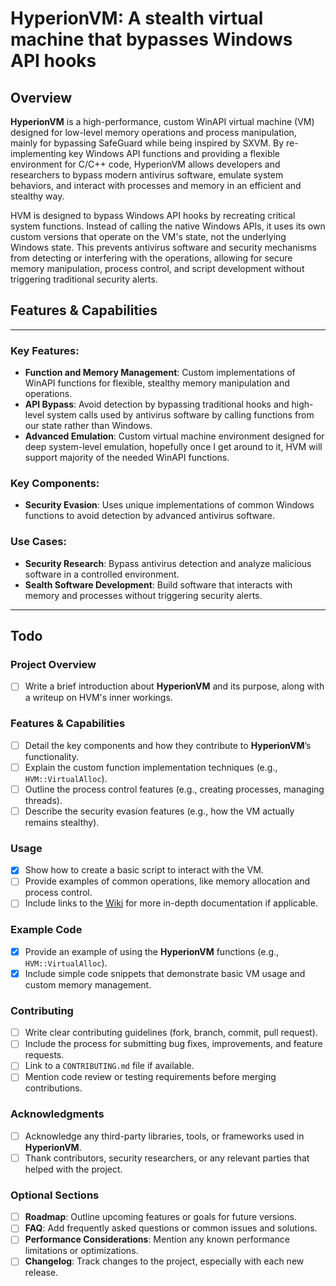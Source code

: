 # **HyperionVM**: A stealth virtual machine that bypasses Windows API hooks

## Overview

**HyperionVM** is a high-performance, custom WinAPI virtual machine (VM) designed for low-level memory operations and process manipulation, mainly for bypassing SafeGuard while being inspired by SXVM. By re-implementing key Windows API functions and providing a flexible environment for C/C++ code, HyperionVM allows developers and researchers to bypass modern antivirus software, emulate system behaviors, and interact with processes and memory in an efficient and stealthy way.

HVM is designed to bypass Windows API hooks by recreating critical system functions. Instead of calling the native Windows APIs, it uses its own custom versions that operate on the VM's state, not the underlying Windows state. This prevents antivirus software and security mechanisms from detecting or interfering with the operations, allowing for secure memory manipulation, process control, and script development without triggering traditional security alerts.

## Features & Capabilities

---
### Key Features:
- **Function and Memory Management**: Custom implementations of WinAPI functions for flexible, stealthy memory manipulation and operations.
- **API Bypass**: Avoid detection by bypassing traditional hooks and high-level system calls used by antivirus software by calling functions from our state rather than Windows.
- **Advanced Emulation**: Custom virtual machine environment designed for deep system-level emulation, hopefully once I get around to it, HVM will support majority of the needed WinAPI functions.

### Key Components:
- **Security Evasion**: Uses unique implementations of common Windows functions to avoid detection by advanced antivirus software.

### Use Cases:
- **Security Research**: Bypass antivirus detection and analyze malicious software in a controlled environment.
- **Sealth Software Development**: Build software that interacts with memory and processes without triggering security alerts.
---

## Todo

### Project Overview
- [ ] Write a brief introduction about **HyperionVM** and its purpose, along with a writeup on HVM's inner workings.

### Features & Capabilities
- [ ] Detail the key components and how they contribute to **HyperionVM**’s functionality.
- [ ] Explain the custom function implementation techniques (e.g., `HVM::VirtualAlloc`).
- [ ] Outline the process control features (e.g., creating processes, managing threads).
- [ ] Describe the security evasion features (e.g., how the VM actually remains stealthy).

### Usage
- [x] Show how to create a basic script to interact with the VM.
- [ ] Provide examples of common operations, like memory allocation and process control.
- [ ] Include links to the [Wiki](#) for more in-depth documentation if applicable.

### Example Code
- [x] Provide an example of using the **HyperionVM** functions (e.g., `HVM::VirtualAlloc`).
- [x] Include simple code snippets that demonstrate basic VM usage and custom memory management.

### Contributing
- [ ] Write clear contributing guidelines (fork, branch, commit, pull request).
- [ ] Include the process for submitting bug fixes, improvements, and feature requests.
- [ ] Link to a `CONTRIBUTING.md` file if available.
- [ ] Mention code review or testing requirements before merging contributions.

### Acknowledgments
- [ ] Acknowledge any third-party libraries, tools, or frameworks used in **HyperionVM**.
- [ ] Thank contributors, security researchers, or any relevant parties that helped with the project.

### Optional Sections
- [ ] **Roadmap**: Outline upcoming features or goals for future versions.
- [ ] **FAQ**: Add frequently asked questions or common issues and solutions.
- [ ] **Performance Considerations**: Mention any known performance limitations or optimizations.
- [ ] **Changelog**: Track changes to the project, especially with each new release.
